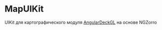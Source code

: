 # MapUIKit

UIKit для картографического модуля [AngularDeckGL](https://github.com/MrAmperage/AngularDeckGL) на основе NGZorro
